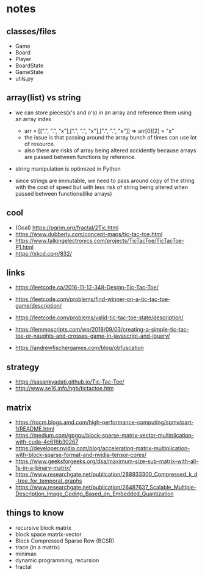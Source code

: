 # notes


## classes/files

- Game
- Board
- Player
- BoardState
- GameState
- utils.py

## array(list) vs string

- we can store pieces(x's and o's) in an array and reference them using an array index
    - arr = [[".", ".", "x"],[".", ".", "x"],[".", ".", "x"]] => arr[0][2] = "x"
    - the issue is that passing around the array bunch of times can use lot of resource.
    - also there are risks of array being altered accidently because arrays are passed between functions by reference.

- string manipulation is optimized in Python
- since strings are immutable, we need to pass around copy of the string with the cost of speed but with less risk of string being altered when passed between functions(like arrays)

## cool

- (Goal) https://pgrim.org/fractal/2Tic.html
- https://www.dubberly.com/concept-maps/tic-tac-toe.html
- https://www.talkingelectronics.com/projects/TicTacToe/TicTacToe-P1.html
- https://xkcd.com/832/

## links

- https://leetcode.ca/2016-11-12-348-Design-Tic-Tac-Toe/
- https://leetcode.com/problems/find-winner-on-a-tic-tac-toe-game/description/
- https://leetcode.com/problems/valid-tic-tac-toe-state/description/

- https://lemmoscripts.com/wp/2018/09/03/creating-a-simple-tic-tac-toe-or-naughts-and-crosses-game-in-javascript-and-jquery/
- https://andrewfischergames.com/blog/obfuscation

## strategy

- https://sasankyadati.github.io/Tic-Tac-Toe/
- http://www.se16.info/hgb/tictactoe.htm

## matrix

- https://rocm.blogs.amd.com/high-performance-computing/spmv/part-1/README.html
- https://medium.com/gpgpu/block-sparse-matrix-vector-multiplication-with-cuda-4e616b30267
- https://developer.nvidia.com/blog/accelerating-matrix-multiplication-with-block-sparse-format-and-nvidia-tensor-cores/
- https://www.geeksforgeeks.org/dsa/maximum-size-sub-matrix-with-all-1s-in-a-binary-matrix/
- https://www.researchgate.net/publication/288933300_Compressed_k_d-tree_for_temporal_graphs
- https://www.researchgate.net/publication/26487637_Scalable_Multiple-Description_Image_Coding_Based_on_Embedded_Quantization

## things to know

- recursive block matrix
- block space matrix-vector
- Block Compressed Sparse Row (BCSR)
- trace (in a matrix)
- minimax
- dynamic programming, recursion
- fractal
